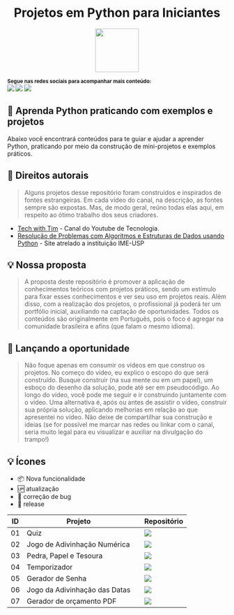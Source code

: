 <p align="center">
  <h1 align="center">Projetos em Python para Iniciantes</h1>
</p>

<div align ="center">
    <img src ="https://user-images.githubusercontent.com/14182590/231587758-350cd8b0-039c-43fd-b7ef-ec5d7ea4a306.png" width="100px"/> 
</div>


<sub> <strong>Segue nas redes sociais para acompanhar mais conteúdo: </strong> <br>
[<img  src = "https://img.shields.io/badge/GitHub-100000?style=for-the-badge&logo=github&logoColor=white">](https://github.com/zeldinha00)
[<img src="https://img.shields.io/badge/linkedin-%230077B5.svg?&style=for-the-badge&logo=linkedin&logoColor=white" />](https://www.linkedin.com/in/roger0liveira/)
[<img src="https://img.shields.io/badge/instagram-833AB4?style=for-the-badge&logo=instagram&logoColor=white"/>](https://www.instagram.com/zeldinha00/)
</sub>

## 🎯 Aprenda Python praticando com exemplos e projetos

Abaixo você encontrará conteúdos para te guiar e ajudar a aprender Python, praticando por meio da construção de mini-projetos e exemplos práticos.

## 📛 Direitos autorais

> Alguns projetos desse repositório foram construídos e inspirados de fontes estrangeiras. Em cada vídeo do canal, na descrição, as fontes sempre são expostas. Mas, de modo geral, reúno todas elas aqui, em respeito ao ótimo trabalho dos seus criadores. 
- [Tech with Tim](https://www.youtube.com/c/TechWithTim) - Canal do Youtube de Tecnologia.
- [Resolução de Problemas com Algoritmos e Estruturas de Dados usando Python](https://panda.ime.usp.br/pythonds/static/pythonds_pt/index.html) - Site atrelado a instituição IME-USP

## 💡 Nossa proposta

> A proposta deste repositório é promover a aplicação de conhecimentos teóricos com projetos práticos, sendo um estímulo para fixar esses conhecimentos e ver seu uso em projetos reais. Além disso, com a realização dos projetos, o profissional já poderá ter um portfólio inicial, auxiliando na captação de oportunidades. Todos os conteúdos são originalmente em Português, pois o foco é agregar na comunidade brasileira e afins (que falam o mesmo idioma). 
## 👑 Lançando a oportunidade

> Não foque apenas em consumir os vídeos em que construo os projetos. No começo do vídeo, eu explico o escopo do que será construído. Busque construir (na sua mente ou em um papel), um esboço do desenho da solução, pode até ser em pseudocódigo. Ao longo do vídeo, você pode me seguir e ir construindo juntamente com o vídeo. Uma alternativa é, após ou antes de assistir o vídeo, construir sua própria solução, aplicando melhorias em relação ao que apresentei no vídeo. Não deixe de compartilhar sua construção e ideias (se for possível me marcar nas redes ou linkar com o canal, seria muito legal para eu visualizar e auxiliar na divulgação do trampo!)


## 💡 Ícones
- :package: Nova funcionalidade
- :up: atualização
- :lady_beetle: correção de bug
- :checkered_flag: release


| ID | Projeto | | Repositório |
|----|---------|-|-------------|
| 01 | Quiz    ||[<img src = "https://img.shields.io/badge/Python-3776AB?style=for-the-badge&logo=python&logoColor=white">][repo_01]|
| 02 | Jogo de Adivinhação Numérica||[<img src = "https://img.shields.io/badge/Python-3776AB?style=for-the-badge&logo=python&logoColor=white">][repo_02]|
| 03 | Pedra, Papel e Tesoura||[<img src = "https://img.shields.io/badge/Python-3776AB?style=for-the-badge&logo=python&logoColor=white">][repo_03]|
| 04 | Temporizador||[<img src = "https://img.shields.io/badge/Python-3776AB?style=for-the-badge&logo=python&logoColor=white">][repo_04]|
| 05 | Gerador de Senha||[<img src = "https://img.shields.io/badge/Python-3776AB?style=for-the-badge&logo=python&logoColor=white">][repo_05]|
| 06 | Jogo da Adivinhação das Datas||[<img src = "https://img.shields.io/badge/Python-3776AB?style=for-the-badge&logo=python&logoColor=white">][repo_06]|
| 07 | Gerador de orçamento PDF||[<img src = "https://img.shields.io/badge/Python-3776AB?style=for-the-badge&logo=python&logoColor=white">][repo_06]|



[repo_01]:https://github.com/zeldinha00/Projetos_Python_Iniciantes/blob/main/01_Projeto_Quiz/01_projeto_quiz.py
[repo_02]:https://github.com/zeldinha00/Projetos_Python_Iniciantes/blob/main/02_Projeto_Adivinha%C3%A7%C3%A3o_Numerica/02_advinhacao_numerica.py
[repo_03]:https://github.com/zeldinha00/Projetos_Python_Iniciantes/blob/main/03_Projeto_Pedra_Papel_Tesoura/03_pedra_papel_tesoura.py
[repo_04]:https://github.com/zeldinha00/Projetos_Python_Iniciantes/blob/main/04_Projeto_Cronometro/04_cronometro.py
[repo_05]:https://github.com/zeldinha00/Projetos_Python_Iniciantes/blob/main/05_Projeto_Gerador_Senhas/05_gerador_de_senhas.py
[repo_06]:https://github.com/zeldinha00/Projetos_Python_Iniciantes/tree/main/06_Projeto_Adivinha%C3%A7%C3%A3o_Datas
[repo_07]:https://github.com/zeldinha00/Projetos_Python_Iniciantes/tree/main/07_Projeto_Or%C3%A7amento_PDF